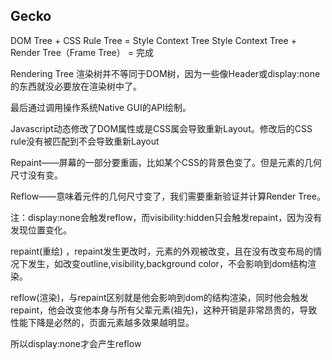 ## Gecko
DOM Tree + CSS Rule Tree = Style Context Tree
Style Context Tree + Render Tree（Frame Tree） = 完成

Rendering Tree 渲染树并不等同于DOM树，因为一些像Header或display:none的东西就没必要放在渲染树中了。

最后通过调用操作系统Native GUI的API绘制。

Javascript动态修改了DOM属性或是CSS属会导致重新Layout。修改后的CSS rule没有被匹配到不会导致重新Layout


Repaint——屏幕的一部分要重画，比如某个CSS的背景色变了。但是元素的几何尺寸没有变。

Reflow——意味着元件的几何尺寸变了，我们需要重新验证并计算Render Tree。


注：display:none会触发reflow，而visibility:hidden只会触发repaint，因为没有发现位置变化。

repaint(重绘) ，repaint发生更改时，元素的外观被改变，且在没有改变布局的情况下发生，如改变outline,visibility,background color，不会影响到dom结构渲染。

reflow(渲染)，与repaint区别就是他会影响到dom的结构渲染，同时他会触发repaint，他会改变他本身与所有父辈元素(祖先)，这种开销是非常昂贵的，导致性能下降是必然的，页面元素越多效果越明显。

所以display:none才会产生reflow